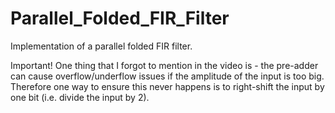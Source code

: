 # Parallel_Folded_FIR_Filter
Implementation of a parallel folded FIR filter.

Important!
One thing that I forgot to mention in the video is - the pre-adder can cause overflow/underflow issues if the amplitude of the input is too big.
Therefore one way to ensure this never happens is to right-shift the input by one bit (i.e. divide the input by 2).

